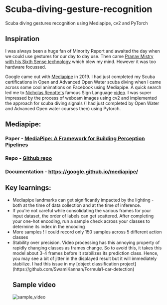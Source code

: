 # Scuba-diving-gesture-recognition
Scuba diving gestures recognition using Mediapipe, cv2 and PyTorch

## Inspiration
I was always been a huge fan of Minority Report and awaited the day when we could use gestures for our day to day use. Then came [Pranav Mistry with his Sixth Sense technology](https://www.ted.com/talks/pranav_mistry_the_thrilling_potential_of_sixthsense_technology) which blew my mind. However it was too hardware focussed.

Google came out with [Mediapipe](https://research.google/pubs/pub48292/) in 2019. I had just completed my Scuba certifications in Open and Advanced Open Water scuba diving when I came across some cool animations on Facebook using Mediapipe. A quick search led me to [Nicholas Renotte's](https://www.linkedin.com/in/nicholasrenotte/) famous Sign Language [video](https://www.youtube.com/watch?v=doDUihpj6ro). I was super impressed by the process of webcam images using cv2 and implemented the approach for scuba diving signals (I had just completed by Open Water and Advanced Open water courses then) using Pytorch.

## Mediapipe:
### Paper - [MediaPipe: A Framework for Building Perception Pipelines](https://arxiv.org/abs/1906.08172)
### Repo - [Github repo](https://github.com/google/mediapipe)
### Documentation - https://google.github.io/mediapipe/



## Key learnings:
<ul>
<li> Mediapipe landmarks can get significantly impacted by the lighting - both at the time of data collection and at the time of inference. </li>
<li> If you're not careful while consolidating the various frames for your input dataset, the order of labels can get scattered. After completing your one-hot encoding, run a sample check across your classes to determine its index in the encoding </li>
<li> More samples ! I could record only 150 samples across 5 different action classes </li>
<li> Stability over precision. Video processing has this annoying property of rapidly changing classes as frames change. So to avoid this, it takes this model about 3-4 frames before it stabilizes its prediction class. Hence, you may see a bit of jitter in the displayed result but it will immediately stabilize. I had this issue in my [object classification project](https://github.com/SwamiKannan/Formula1-car-detection)


## Sample video
![sample_video](scuba_diving.gif)

 
